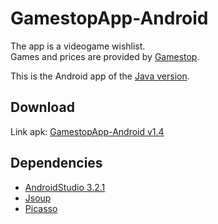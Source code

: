 # GamestopApp-Android
The app is a videogame wishlist.<br>
Games and prices are provided by [Gamestop](https://www.gamestop.it).

This is the Android app of the [Java version](https://github.com/Brankale/GamestopApp).

## Download
Link apk: [GamestopApp-Android v1.4](https://github.com/Baldi00/GamestopApp-Android/releases/download/v1.4/gamestopapp.apk)

## Dependencies
- [AndroidStudio 3.2.1](https://developer.android.com/studio)
- [Jsoup](https://jsoup.org/download)
- [Picasso](https://square.github.io/picasso/#download)
